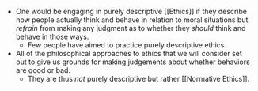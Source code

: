 - One would be engaging in purely descriptive [[Ethics]] if they describe how people actually think and behave in relation to moral situations but *refrain* from making any judgment as to whether they *should* think and behave in those ways.
	- Few people have aimed to practice purely descriptive ethics.
- All of the philosophical approaches to ethics that we will consider set out to give us grounds for making judgements about whether behaviors are good or bad.
	- They are thus *not* purely descriptive but rather [[Normative Ethics]].